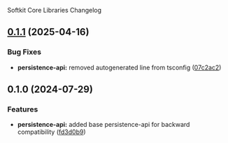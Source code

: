 Softkit Core Libraries Changelog
## [0.1.1](https://github.com/softkitit/softkit-core/compare/persistence-api-0.1.0...persistence-api-0.1.1) (2025-04-16)


### Bug Fixes

* **persistence-api:** removed autogenerated line from tsconfig ([07c2ac2](https://github.com/softkitit/softkit-core/commit/07c2ac29934572e042769b899959f2f2246f68f5))

## 0.1.0 (2024-07-29)


### Features

* **persistence-api:** added base persistence-api for backward compatibility ([fd3d0b9](https://github.com/softkitit/softkit-core/commit/fd3d0b944ecbcecdcc389c52e9227202e16d613e))
